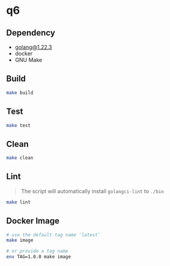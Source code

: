 # q6

## Dependency
- golang@1.22.3
- docker
- GNU Make

## Build
```bash
make build
```

## Test
```bash
make test
```

## Clean
```bash
make clean
```

## Lint
> The script will automatically install `golangci-lint` to `./bin`
```bash
make lint
```

## Docker Image
```bash
# use the default tag name 'latest'
make image

# or provide a tag name
env TAG=1.0.0 make image
```